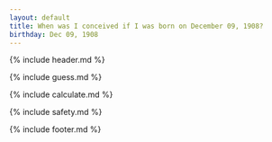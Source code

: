 ```yaml
---
layout: default
title: When was I conceived if I was born on December 09, 1908?
birthday: Dec 09, 1908
---
```


{% include header.md %}

{% include guess.md %}

{% include calculate.md %}

{% include safety.md %}

{% include footer.md %}



